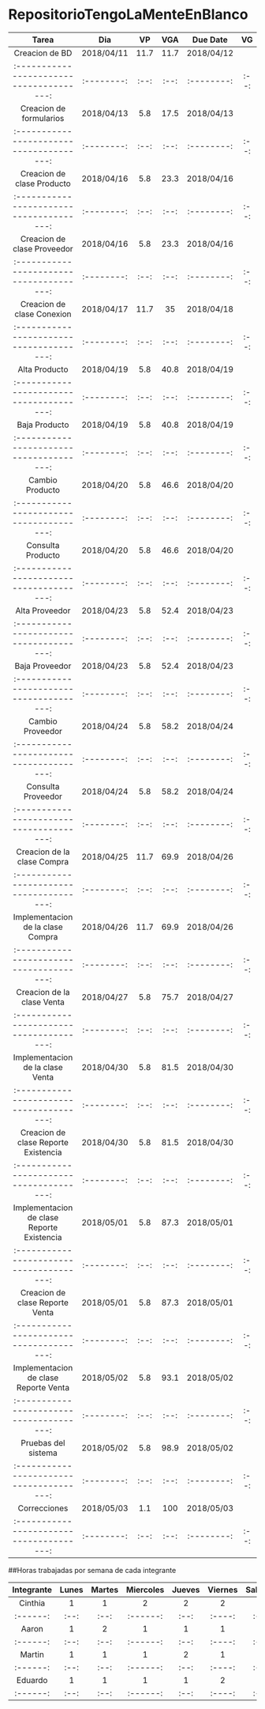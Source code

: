 # RepositorioTengoLaMenteEnBlanco

| 			 	 Tarea 	 			       | 	Dia 	|  VP  | VGA |  Due Date  |  VG |
| :--------------------------------------: | :--------: | :--: | :--:| :--------: |:--: |
|Creacion de BD 					       | 2018/04/11 | 11.7 | 11.7| 2018/04/12 |     |
| :--------------------------------------: | :--------: | :--: | :--:| :--------: |:--: |
|Creacion de formularios			       | 2018/04/13 | 5.8  | 17.5| 2018/04/13 |     |
| :--------------------------------------: | :--------: | :--: | :--:| :--------: |:--: |
|Creacion de clase Producto			       | 2018/04/16 | 5.8  | 23.3| 2018/04/16 |     |
| :--------------------------------------: | :--------: | :--: | :--:| :--------: |:--: |
|Creacion de clase Proveedor		       | 2018/04/16 | 5.8  | 23.3| 2018/04/16 |     |
| :--------------------------------------: | :--------: | :--: | :--:| :--------: |:--: |
|Creacion de clase Conexion			       | 2018/04/17 | 11.7 |  35 | 2018/04/18 |     |
| :--------------------------------------: | :--------: | :--: | :--:| :--------: |:--: |
|Alta Producto						       | 2018/04/19 | 5.8  | 40.8| 2018/04/19 |     |
| :--------------------------------------: | :--------: | :--: | :--:| :--------: |:--: |
|Baja Producto						       | 2018/04/19 | 5.8  | 40.8| 2018/04/19 |     |
| :--------------------------------------: | :--------: | :--: | :--:| :--------: |:--: |
|Cambio Producto					       | 2018/04/20 | 5.8  | 46.6| 2018/04/20 |     |
| :--------------------------------------: | :--------: | :--: | :--:| :--------: |:--: |
|Consulta Producto					       | 2018/04/20 | 5.8  | 46.6| 2018/04/20 |     |
| :--------------------------------------: | :--------: | :--: | :--:| :--------: |:--: |
|Alta Proveedor						       | 2018/04/23 | 5.8  | 52.4| 2018/04/23 |     |
| :--------------------------------------: | :--------: | :--: | :--:| :--------: |:--: |
|Baja Proveedor						       | 2018/04/23 | 5.8  | 52.4| 2018/04/23 |     |
| :--------------------------------------: | :--------: | :--: | :--:| :--------: |:--: |
|Cambio Proveedor					       | 2018/04/24 | 5.8  | 58.2| 2018/04/24 |     |
| :--------------------------------------: | :--------: | :--: | :--:| :--------: |:--: |
|Consulta Proveedor					       | 2018/04/24 | 5.8  | 58.2| 2018/04/24 |     |
| :--------------------------------------: | :--------: | :--: | :--:| :--------: |:--: |
|Creacion de la clase Compra		       | 2018/04/25 | 11.7 | 69.9| 2018/04/26 |     |
| :--------------------------------------: | :--------: | :--: | :--:| :--------: |:--: |
|Implementacion de la clase Compra         | 2018/04/26 | 11.7 | 69.9| 2018/04/26 |     |
| :--------------------------------------: | :--------: | :--: | :--:| :--------: |:--: |
|Creacion de la clase Venta 		       | 2018/04/27 | 5.8  | 75.7| 2018/04/27 |     |
| :--------------------------------------: | :--------: | :--: | :--:| :--------: |:--: |
|Implementacion de la clase Venta    	   | 2018/04/30 | 5.8  | 81.5| 2018/04/30 |     |
| :--------------------------------------: | :--------: | :--: | :--:| :--------: |:--: |
|Creacion de clase Reporte Existencia	   | 2018/04/30 | 5.8  | 81.5| 2018/04/30 |     |
| :--------------------------------------: | :--------: | :--: | :--:| :--------: |:--: |
|Implementacion de clase Reporte Existencia| 2018/05/01 | 5.8  | 87.3| 2018/05/01 |     |
| :--------------------------------------: | :--------: | :--: | :--:| :--------: |:--: |
|Creacion de clase Reporte Venta	 	   | 2018/05/01 | 5.8  | 87.3| 2018/05/01 |     |
| :--------------------------------------: | :--------: | :--: | :--:| :--------: |:--: |
|Implementacion de clase Reporte Venta	   | 2018/05/02 | 5.8  | 93.1| 2018/05/02 |     |
| :--------------------------------------: | :--------: | :--: | :--:| :--------: |:--: |
|Pruebas del sistema					   | 2018/05/02 | 5.8  | 98.9| 2018/05/02 |     |
| :--------------------------------------: | :--------: | :--: | :--:| :--------: |:--: |
|Correcciones							   | 2018/05/03 | 1.1  | 100 | 2018/05/03 |     |
| :--------------------------------------: | :--------: | :--: | :--:| :--------: |:--: |

##Horas trabajadas por semana de cada integrante

|Integrante|Lunes|Martes|Miercoles|Jueves|Viernes|Sabado|Domingo|
| :------: | :--:| :--: | :------:| :--: |:----: | :--: | :---: |
|Cinthia   |1	 |	   1|        2|     2|      2|     0|      0|
| :------: | :--:| :--: | :------:| :--: |:----: | :--: | :---: |
|Aaron	   |1	 |	   2|        1|     1|      1|     0|      0|
| :------: | :--:| :--: | :------:| :--: |:----: | :--: | :---: |
|Martin    |1	 |	   1|        1|     2|      1|     0|      0|
| :------: | :--:| :--: | :------:| :--: |:----: | :--: | :---: |
|Eduardo   |1	 |	   1|        1|     1|      2|     0|      0|
| :------: | :--:| :--: | :------:| :--: |:----: | :--: | :---: |



